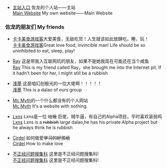 * [主站入口](https://zuolong233.github.io) 佐龙的个人站——主站
<br>[Main Website](https://zuolong233.github.io) My own website——Main Website
### 佐龙的朋友们   My friends

* [卡卡美食游戏客](https://space.bilibili.com/179814258/#/video)大爱美食，无敌吃货！人生就该如此放肆吃，睡，玩！
<br> [卡卡美食游戏客](https://space.bilibili.com/179814258/#/video)Great love food, invincible man! Life should be so uninhibited to eat, sleep, play!

* [Ray](https://r-ay.cn) 这是带我入互联网坑的朋友，如果不是她我现在可能还在当个咸鱼
<br>[Ray](https://r-ay.cn) This is my friend called Ray，she brought me into the Internet pit. If it hadn't been for her, I might still be a rubbish

* [浅墨](https://www.romonov.com) 这是咱幻创极光的一位大佬啊！！！！！
<br>[浅墨](https://www.romonov.com) This is a dalao of ours group

* [Mc Myth](https://mc-myth.cn)的一个什么都没有的个人网站
<br> [Mc Myth](https://mc-myth.cn) It's a website with nothing.

* [Lxns](https://Lxns.ooo) Lxns是一位 ~~垃圾~~ 巨佬，贼牛逼，有自己的Alpha项目，平时喜欢装弱鸡
<br> [Lxns](https://Lxns.ooo) Lxns is a ~~rubbish~~ large dalao,he has his private Alpha project but he always think he is rubbish

* [Cirdel](https://cirdel.github.io/) 如何做爱~~学习的好孩纸~~
<br> [Cirdel](https://cirdel.github.io/) How to make love

* [不正经问题搜集科](https://zuolong233.github.io/website-of-anda/) 这里是不正经问题搜集科!
<br> [不正经问题搜集科](https://zuolong233.github.io/website-of-anda/) 这里是不正经问题搜集科!
